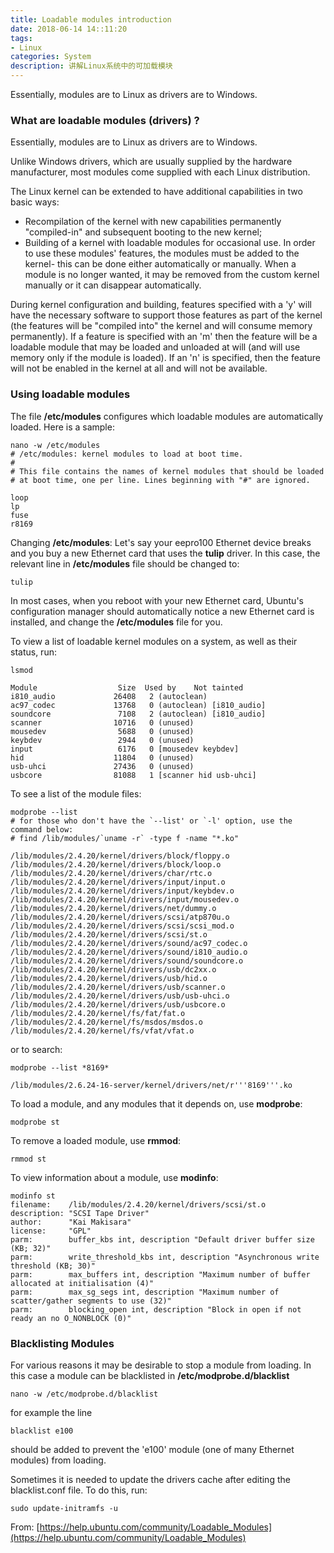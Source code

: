 ```yaml
---
title: Loadable modules introduction
date: 2018-06-14 14::11:20
tags:
- Linux
categories: System
description: 讲解Linux系统中的可加载模块
---
```

Essentially, modules are to Linux as drivers are to Windows.  

### What are loadable modules (drivers) ?
Essentially, modules are to Linux as drivers are to Windows.

Unlike Windows drivers, which are usually supplied by the hardware manufacturer, most modules come supplied with each Linux distribution.

The Linux kernel can be extended to have additional capabilities in two basic ways:
- Recompilation of the kernel with new capabilities permanently "compiled-in" and subsequent booting to the new kernel;
- Building of a kernel with loadable modules for occasional use. In order to use these modules' features, the modules must be added to the kernel- this can be done either automatically or manually. When a module is no longer wanted, it may be removed from the custom kernel manually or it can disappear automatically. 

During kernel configuration and building, features specified with a 'y' will have the necessary software to support those features as part of the kernel (the features will be "compiled into" the kernel and will consume memory permanently). If a feature is specified with an 'm' then the feature will be a loadable module that may be loaded and unloaded at will (and will use memory only if the module is loaded). If an 'n' is specified, then the feature will not be enabled in the kernel at all and will not be available. 

### Using loadable modules

The file **/etc/modules** configures which loadable modules are automatically loaded. Here is a sample: 

```
nano -w /etc/modules
# /etc/modules: kernel modules to load at boot time.
#
# This file contains the names of kernel modules that should be loaded
# at boot time, one per line. Lines beginning with "#" are ignored.

loop
lp
fuse
r8169
```

Changing **/etc/modules**: Let's say your eepro100 Ethernet device breaks and you buy a new Ethernet card that uses the **tulip** driver. In this case, the relevant line in **/etc/modules** file should be changed to: 

```
tulip
```

In  most cases, when you reboot with your new Ethernet card, Ubuntu's  configuration manager should automatically notice a new Ethernet card is  installed, and change the **/etc/modules** file for you. 

To view a list of loadable kernel modules on a system, as well as their status, run: 

```
lsmod
```

```
Module                  Size  Used by    Not tainted
i810_audio             26408   2 (autoclean)
ac97_codec             13768   0 (autoclean) [i810_audio]
soundcore               7108   2 (autoclean) [i810_audio]
scanner                10716   0 (unused)
mousedev                5688   0 (unused)
keybdev                 2944   0 (unused)
input                   6176   0 [mousedev keybdev]
hid                    11804   0 (unused)
usb-uhci               27436   0 (unused)
usbcore                81088   1 [scanner hid usb-uhci]
```

To see a list of the module files: 

```
modprobe --list
# for those who don't have the `--list' or `-l' option, use the command below:
# find /lib/modules/`uname -r` -type f -name "*.ko"
```

```
/lib/modules/2.4.20/kernel/drivers/block/floppy.o
/lib/modules/2.4.20/kernel/drivers/block/loop.o
/lib/modules/2.4.20/kernel/drivers/char/rtc.o
/lib/modules/2.4.20/kernel/drivers/input/input.o
/lib/modules/2.4.20/kernel/drivers/input/keybdev.o
/lib/modules/2.4.20/kernel/drivers/input/mousedev.o
/lib/modules/2.4.20/kernel/drivers/net/dummy.o
/lib/modules/2.4.20/kernel/drivers/scsi/atp870u.o
/lib/modules/2.4.20/kernel/drivers/scsi/scsi_mod.o
/lib/modules/2.4.20/kernel/drivers/scsi/st.o
/lib/modules/2.4.20/kernel/drivers/sound/ac97_codec.o
/lib/modules/2.4.20/kernel/drivers/sound/i810_audio.o
/lib/modules/2.4.20/kernel/drivers/sound/soundcore.o
/lib/modules/2.4.20/kernel/drivers/usb/dc2xx.o
/lib/modules/2.4.20/kernel/drivers/usb/hid.o
/lib/modules/2.4.20/kernel/drivers/usb/scanner.o
/lib/modules/2.4.20/kernel/drivers/usb/usb-uhci.o
/lib/modules/2.4.20/kernel/drivers/usb/usbcore.o
/lib/modules/2.4.20/kernel/fs/fat/fat.o
/lib/modules/2.4.20/kernel/fs/msdos/msdos.o
/lib/modules/2.4.20/kernel/fs/vfat/vfat.o
```

or to search: 

```
modprobe --list *8169*
```

```
/lib/modules/2.6.24-16-server/kernel/drivers/net/r'''8169'''.ko
```

To load a module, and any modules that it depends on, use **modprobe**: 

```
modprobe st
```

To remove a loaded module, use **rmmod**: 

```
rmmod st
```

To view information about a module, use **modinfo**: 

```
modinfo st
filename:    /lib/modules/2.4.20/kernel/drivers/scsi/st.o
description: "SCSI Tape Driver"
author:      "Kai Makisara"
license:     "GPL"
parm:        buffer_kbs int, description "Default driver buffer size (KB; 32)"
parm:        write_threshold_kbs int, description "Asynchronous write threshold (KB; 30)"
parm:        max_buffers int, description "Maximum number of buffer allocated at initialisation (4)"
parm:        max_sg_segs int, description "Maximum number of scatter/gather segments to use (32)"
parm:        blocking_open int, description "Block in open if not ready an no O_NONBLOCK (0)"
```

### Blacklisting Modules

For various reasons it may be desirable to stop a module from loading.  In this case a module can be blacklisted in **/etc/modprobe.d/blacklist** 

```
nano -w /etc/modprobe.d/blacklist
```

for example the line 

```
blacklist e100
```

should be added to prevent the 'e100' module (one of many Ethernet modules) from loading. 

Sometimes it is needed to update the drivers cache after editing the blacklist.conf file. To do this, run: 

```
sudo update-initramfs -u
```



From: [https://help.ubuntu.com/community/Loadable_Modules](https://help.ubuntu.com/community/Loadable_Modules)
